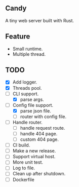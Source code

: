 ## Candy

A tiny web server built with Rust.

## Feature

- Small runtime.
- Multiple thread.

## TODO

- [x] Add logger.
- [x] Threads pool.
- [ ] CLI support.
  - [x] parse args.
- [ ] Config file support.
  - [x] parse json file.
  - [ ] router with config file.
- [ ] Handle router.
  - [ ] handle request route.
  - [ ] handle 404 page.
  - [ ] custom 404 page.
- [ ] CI build.
- [ ] Make a new release.
- [ ] Support virtual host.
- [ ] More unit test.
- [ ] Log to file.
- [ ] Clean up after shutdown.
- [ ] Dockerfile
